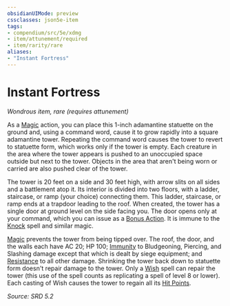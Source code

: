 ```yaml
---
obsidianUIMode: preview
cssclasses: json5e-item
tags:
- compendium/src/5e/xdmg
- item/attunement/required
- item/rarity/rare
aliases: 
- "Instant Fortress"
---
```

# Instant Fortress
*Wondrous item, rare (requires attunement)*  


As a [Magic](actions.md#Magic) action, you can place this 1-inch adamantine statuette on the ground and, using a command word, cause it to grow rapidly into a square adamantine tower. Repeating the command word causes the tower to revert to statuette form, which works only if the tower is empty. Each creature in the area where the tower appears is pushed to an unoccupied space outside but next to the tower. Objects in the area that aren't being worn or carried are also pushed clear of the tower.

The tower is 20 feet on a side and 30 feet high, with arrow slits on all sides and a battlement atop it. Its interior is divided into two floors, with a ladder, staircase, or ramp (your choice) connecting them. This ladder, staircase, or ramp ends at a trapdoor leading to the roof. When created, the tower has a single door at ground level on the side facing you. The door opens only at your command, which you can issue as a [Bonus Action](bonus-action-xphb.md). It is immune to the [Knock](knock-xphb.md) spell and similar magic.

[Magic](actions.md#Magic) prevents the tower from being tipped over. The roof, the door, and the walls each have AC 20; HP 100; [Immunity](immunity-xphb.md) to Bludgeoning, Piercing, and Slashing damage except that which is dealt by siege equipment; and [Resistance](Mechanics/z_Templates/dm/rules/variant-rules/resistance-xphb.md) to all other damage. Shrinking the tower back down to statuette form doesn't repair damage to the tower. Only a [Wish](wish-xphb.md) spell can repair the tower (this use of the spell counts as replicating a spell of level 8 or lower). Each casting of Wish causes the tower to regain all its [Hit Points](hit-points-xphb.md).

*Source: SRD 5.2*